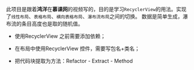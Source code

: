 此项目是跟着**鸿洋**在**慕课网**的视频写的，目的是学习`RecyclerView`的用法。实现了`线性布局`、`表格布局`、`横向表格布局`、`瀑布流布局`之间的切换。
数据是简单生成，瀑布流的条目高度也是取的随机值。
>

- 使用RecyclerView 之前需要添加依赖；


- 在布局中使用RecyclerView 控件，需要写包名+类名；


- 把代码块提取为方法：Refactor - Extract - Method